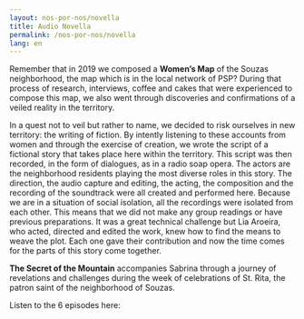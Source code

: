 ```yaml
---
layout: nos-por-nos/novella
title: Audio Novella
permalink: /nos-por-nos/novella
lang: en
---
```

Remember that in 2019 we composed a **Women’s Map** of the Souzas neighborhood, the map which is in the local network of PSP?
During that process of research, interviews, coffee and cakes that were experienced to compose this map, we also went through discoveries and confirmations of a veiled reality in the territory.

In a quest not to veil but rather to name, we decided to risk ourselves in new territory: the writing of fiction.
By intently listening to these accounts from women and through the exercise of creation, we wrote the script of a fictional story that takes place here within the territory.
This script was then recorded, in the form of dialogues, as in a radio soap opera. The actors are the neighborhood residents playing the most diverse roles in this story. The direction, the audio capture and editing, the acting, the composition and the recording of the soundtrack were all created and performed here.
Because we are in a situation of social isolation, all the recordings were isolated from each other. This means that we did not make any group readings or have previous preparations. It was a great technical challenge but Lia Aroeira, who acted, directed and edited the work, knew how to find the means to weave the plot.
Each one gave their contribution and now the time comes for the parts of this story come together.

**The Secret of the Mountain** accompanies Sabrina through a journey of revelations and challenges during the week of celebrations of St. Rita, the patron saint of the neighborhood of Souzas.

Listen to the 6 episodes here:
